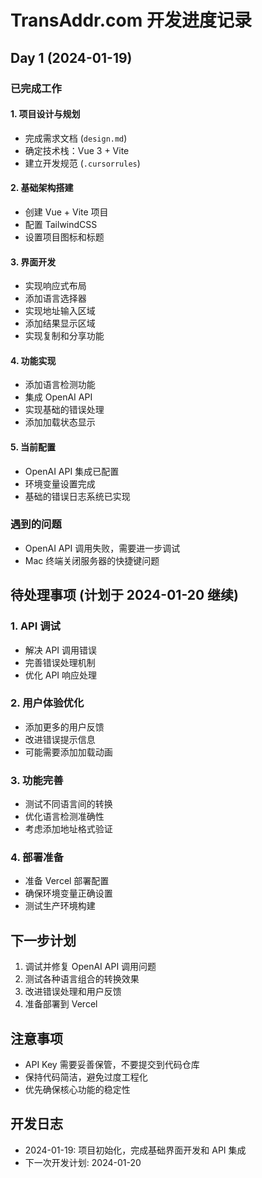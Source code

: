 # TransAddr.com 开发进度记录

## Day 1 (2024-01-19)

### 已完成工作

#### 1. 项目设计与规划
- 完成需求文档 (`design.md`)
- 确定技术栈：Vue 3 + Vite
- 建立开发规范 (`.cursorrules`)

#### 2. 基础架构搭建
- 创建 Vue + Vite 项目
- 配置 TailwindCSS
- 设置项目图标和标题

#### 3. 界面开发
- 实现响应式布局
- 添加语言选择器
- 实现地址输入区域
- 添加结果显示区域
- 实现复制和分享功能

#### 4. 功能实现
- 添加语言检测功能
- 集成 OpenAI API
- 实现基础的错误处理
- 添加加载状态显示

#### 5. 当前配置
- OpenAI API 集成已配置
- 环境变量设置完成
- 基础的错误日志系统已实现

### 遇到的问题
- OpenAI API 调用失败，需要进一步调试
- Mac 终端关闭服务器的快捷键问题

## 待处理事项 (计划于 2024-01-20 继续)

### 1. API 调试
- 解决 API 调用错误
- 完善错误处理机制
- 优化 API 响应处理

### 2. 用户体验优化
- 添加更多的用户反馈
- 改进错误提示信息
- 可能需要添加加载动画

### 3. 功能完善
- 测试不同语言间的转换
- 优化语言检测准确性
- 考虑添加地址格式验证

### 4. 部署准备
- 准备 Vercel 部署配置
- 确保环境变量正确设置
- 测试生产环境构建

## 下一步计划
1. 调试并修复 OpenAI API 调用问题
2. 测试各种语言组合的转换效果
3. 改进错误处理和用户反馈
4. 准备部署到 Vercel

## 注意事项
- API Key 需要妥善保管，不要提交到代码仓库
- 保持代码简洁，避免过度工程化
- 优先确保核心功能的稳定性

## 开发日志
- 2024-01-19: 项目初始化，完成基础界面开发和 API 集成
- 下一次开发计划: 2024-01-20 